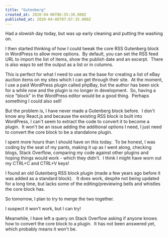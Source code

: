 ```yaml
---
title: "Gutenberg"
created_at: 2020-04-06T06:55:38.000Z
published_at: 2020-04-06T07:07:35.000Z
---
```

Had a slowish day today, but was up early cleaning and putting the washing on.

I then started thinking of how I could tweak the core RSS Gutenberg block in WordPress to allow more options.  By default, you can set the RSS feed URL to import the list of items, show the publish date and an excerpt.  There is also ways to set the output as a list or in columns.

This is perfect for what I need to use as the base for creating a list of eBay auction items on my sites which I can get through their site.  At the moment, I use a paid WordPress plugin called phpBay, but the author has been sick for a while now and the plugin is no longer in development.  So, having a nice "block" in the WordPress editor would be a good thing.  Perhaps something I could also sell!

But the problem is, I have never made a Gutenberg block before.  I don't know any React.js and because the existing RSS block is built into WordPress, I can't seem to extract the code to convert it to become a plugin.  It won't be an issue adding the additional options I need, I just need to convert the core block to be a standalone plugin.

I spent more hours than I should have on this today.  To be honest, I was coding by the seat of my pants, making it up as I went along, checking blogs, Stack Overflow, comparing my code against other plugins and hoping things would work - which they didn't.  I think I might have worn out my CTRL+C and CTRL+V keys!

I found an old Gutenberg RSS block plugin (made a few years ago before it was added as a standard block).   It does work, despite not being updated for a long time, but lacks some of the editing/previewing bells and whistles the core block has.

So tomorrow, I plan to try to merge the two together.

I suspect it won't work, but I can try!

Meanwhile, I have left a query on Stack Overflow asking if anyone knows how to convert the core block to a plugin.  It has not been answered yet, which probably means it won't be.
